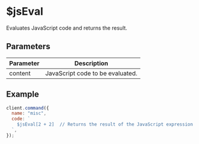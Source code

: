 # $jsEval

Evaluates JavaScript code and returns the result.

## Parameters

| Parameter | Description                      |
| --------- | -------------------------------- |
| content   | JavaScript code to be evaluated. |

## Example

```js
client.command({
  name: "misc",
  code: `
    $jsEval[2 + 2]  // Returns the result of the JavaScript expression
  `,
});
```
